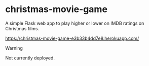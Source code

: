 # christmas-movie-game

A simple Flask web app to play higher or lower on IMDB ratings on Christmas films.

https://christmas-movie-game-e3b33b4dd7e8.herokuapp.com/

> [!WARNING]
> Not currently deployed.
